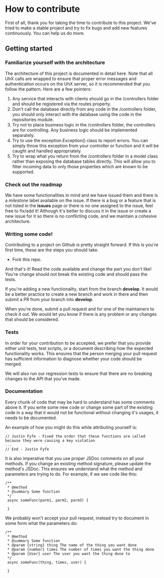 # How to contribute
First of all, thank you for taking the time to contribute to this project. We've tried to make a stable project and try to fix bugs and add new features continuously. You can help us do more.

## Getting started

### Familiarize yourself with the architecture

The architecture of this project is documented in detail here. Note that all UhX calls are wrapped to ensure that proper error messages and authentication occurs on the UhX server, so it is recommended that you follow the pattern. Here are a few pointers:

1. Any service that interacts with clients should go in the /controllers folder and should be registered via the routes property.
2. Don't call the database directly from any code in the /controllers folder, you should only interact with the database using the code in the repositories module.
3. Try not to place business logic in the /controllers folder, the controllers are for controlling. Any business logic should be implemented separately.
4. Try to use the exception.Exception() class to report errors. You can simply throw this exception from your controller or function and it will be caught and handled appropriately.
5. Try to wrap what you return from the /controllers folder in a model class rather than exposing the database tables directly. This will allow
you to filter incoming data to only those properties which are known to be supported.

### Check out the roadmap

We have some functionalities in mind and we have issued them and there is a *milestone* label available on the issue. If there is a bug or a feature that is not listed in the **issues** page or there is no one assigned to the issue, feel free to fix/add it! Although it's better to discuss it in the issue or create a new issue for it so there is no confilcting code, and we maintain a cohesive architecture.

### Writing some code!

Contributing to a project on Github is pretty straight forward. If this is you're first time, these are the steps you should take.

- Fork this repo.

And that's it! Read the code available and change the part you don't like! You're change should not break the existing code and should pass the tests.

If you're adding a new functionality, start from the branch **develop**. It would be a better practice to create a new branch and work in there and then submit a PR from your branch into **develop**.

When you're done, submit a pull request and for one of the maintainers to check it out. We would let you know if there is any problem or any changes that should be considered.

### Tests

In order for your contribution to be accepted, we prefer that you provide either unit tests, test scripts, or a document describing how the expected functionality works. This ensures that the person merging your pull request has sufficient information to diagnose whether your code should be merged. 

We will also run our regression tests to ensure that there are no breaking changes to the API that you've made.

### Documentation

Every chunk of code that may be hard to understand has some comments above it. If you write some new code or change some part of the existing code in a way that it would not be functional without changing it's usages, it needs to be documented.

An example of how you might do this while attributing yourself is:

```
// Justin Fyfe - Fixed the order that these functions are called because they were causing a key violation
...
// End - Justin Fyfe
```

It is also imperative that you use proper JSDoc comments on all your methods. If you change an existing method signature, please update the method's JSDoc. This ensures we understand what the method and parameters are trying to do. For example, if we see code like this:

```
/**
 * @method
 * @summary Some function
 */
 async someFunc(parm1, parm2, parm3) {

 }
```

We probably won't accept your pull request, instead try to document in some form what the parameters do:

```
/**
 * @method
 * @summary Some function
 * @param {string} thing The name of the thing you want done
 * @param {number} times The number of times you want the thing done
 * @param {User} user The user you want the thing done to
 */
 async someFunc(thing, times, user) {

 }
```
